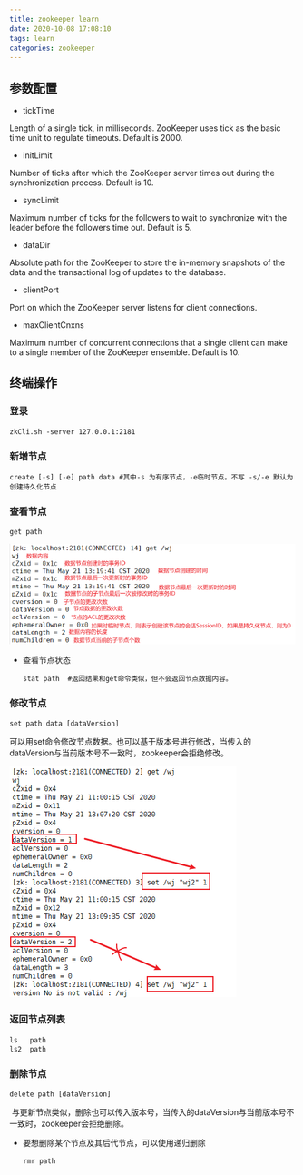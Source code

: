 ```yaml
---
title: zookeeper learn
date: 2020-10-08 17:08:10
tags: learn
categories: zookeeper
---
```


## 参数配置

- tickTime

Length of a single tick, in milliseconds. ZooKeeper uses tick as the basic time unit to regulate timeouts. Default is 2000.

- initLimit

Number of ticks after which the ZooKeeper server times out during the synchronization process. Default is 10.

- syncLimit

Maximum number of ticks for the followers to wait to synchronize with the leader before the followers time out. Default is 5.

- dataDir

Absolute path for the ZooKeeper to store the in-memory snapshots of the data and the transactional log of updates to the database.

- clientPort

Port on which the ZooKeeper server listens for client connections.

- maxClientCnxns

Maximum number of concurrent connections that a single client can make to a single member of the ZooKeeper ensemble. Default is 10.

## 终端操作

### 登录

```
zkCli.sh -server 127.0.0.1:2181
```

### 新増节点

```
create [-s] [-e] path data #其中-s 为有序节点，-e临时节点。不写 -s/-e 默认为创建持久化节点
```

### 查看节点

```
get path
```

![](./img/zkInfo.png)

- 查看节点状态
  
  ```
  stat path  #返回结果和get命令类似，但不会返回节点数据内容。
  ```

### 修改节点

```
set path data [dataVersion]
```

可以用set命令修改节点数据。也可以基于版本号进行修改，当传入的dataVersion与当前版本号不一致时，zookeeper会拒绝修改。

![](./img/修改节点.png)

### 返回节点列表

```
ls   path
ls2  path
```

### 删除节点

```
delete path [dataVersion]
```

 与更新节点类似，删除也可以传入版本号，当传入的dataVersion与当前版本号不一致时，zookeeper会拒绝删除。

- 要想删除某个节点及其后代节点，可以使用递归删除
  
  ```
  rmr path
  ```